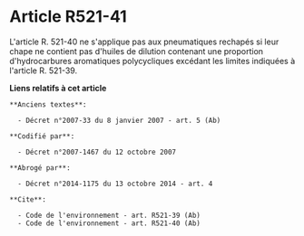 # Article R521-41

L'article R. 521-40 ne s'applique pas aux pneumatiques rechapés si leur chape ne contient pas d'huiles de dilution contenant
une proportion d'hydrocarbures aromatiques polycycliques excédant les limites indiquées à l'article R. 521-39.

**Liens relatifs à cet article**

	**Anciens textes**:

	  - Décret n°2007-33 du 8 janvier 2007 - art. 5 (Ab)

	**Codifié par**:

	  - Décret n°2007-1467 du 12 octobre 2007

	**Abrogé par**:

	  - Décret n°2014-1175 du 13 octobre 2014 - art. 4

	**Cite**:

	  - Code de l'environnement - art. R521-39 (Ab)
	  - Code de l'environnement - art. R521-40 (Ab)
